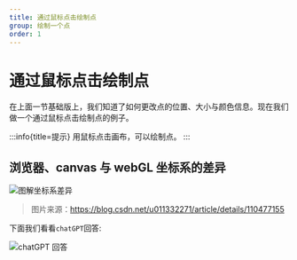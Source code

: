 ```yaml
---
title: 通过鼠标点击绘制点
group: 绘制一个点
order: 1
---
```


# 通过鼠标点击绘制点

在上面一节基础版上，我们知道了如何更改点的位置、大小与颜色信息。现在我们做一个通过鼠标点击绘制点的例子。

:::info{title=提示}
用鼠标点击画布，可以绘制点。
:::

<code src="../demos/point/advance.tsx" ></code>

## 浏览器、canvas 与 webGL 坐标系的差异

![图解坐标系差异](https://img-blog.csdnimg.cn/20201202143750439.png?x-oss-process=image/watermark,type_ZmFuZ3poZW5naGVpdGk,shadow_10,text_aHR0cHM6Ly9ibG9nLmNzZG4ubmV0L3UwMTEzMzIyNzE=,size_16,color_FFFFFF,t_70)

> 图片来源：https://blog.csdn.net/u011332271/article/details/110477155

下面我们看看`chatGPT`回答:

![chatGPT 回答](https://cdn.nlark.com/yuque/0/2023/png/1393701/1677578165252-ce408582-e7fd-4c29-be7a-ff4f8c6e3cca.png?x-oss-process=image%2Fresize%2Cw_1332%2Climit_0)
